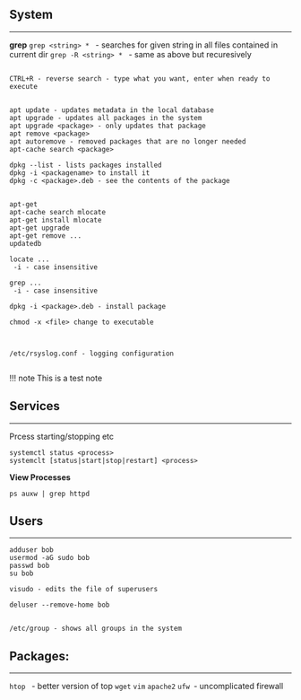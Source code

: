 ## System
---

**grep**
`grep <string> * ` - searches for given string in all files contained in current dir
`grep -R <string> * ` - same as above but recuresively


```

CTRL+R - reverse search - type what you want, enter when ready to execute


apt update - updates metadata in the local database
apt upgrade - updates all packages in the system
apt upgrade <package> - only updates that package
apt remove <package>
apt autoremove - removed packages that are no longer needed
apt-cache search <package>

dpkg --list - lists packages installed
dpkg -i <packagename> to install it
dpkg -c <package>.deb - see the contents of the package


apt-get
apt-cache search mlocate
apt-get install mlocate
apt-get upgrade
apt-get remove ...
updatedb

locate ...
 -i - case insensitive

grep ...
 -i - case insensitive

dpkg -i <package>.deb - install package

chmod -x <file> change to executable



/etc/rsyslog.conf - logging configuration


```
!!! note
  This is a test note


## Services
---

Prcess starting/stopping etc

```
systemctl status <process>
systemclt [status|start|stop|restart] <process>
```

**View Processes**
```
ps auxw | grep httpd
```

## Users
---

```
adduser bob
usermod -aG sudo bob
passwd bob
su bob

visudo - edits the file of superusers

deluser --remove-home bob


/etc/group - shows all groups in the system

```

## Packages:
---
 `htop ` - better version of top
 `wget`
 `vim`
 `apache2`
 `ufw `- uncomplicated firewall
